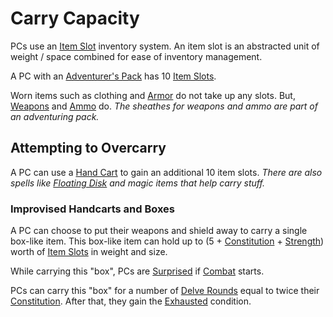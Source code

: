 # Carry Capacity

PCs use an [Item Slot](Item%20Slot.md) inventory system. An item slot is an abstracted unit of weight / space combined for ease of inventory management.

A PC with an [Adventurer's Pack](../../Items%20and%20Gear/Gear/100%20Coins/Adventurer's%20Pack.md) has 10 [Item Slots](Item%20Slot.md).

Worn items such as clothing and [Armor](../../Items%20and%20Gear/Armor/Armor.md) do not take up any slots. But, [Weapons](../../Items%20and%20Gear/Weapons/Weapons.md) and [Ammo](../../Items%20and%20Gear/Weapon%20Properties/Ammo%20Property.md) do.
*The sheathes for weapons and ammo are part of an adventuring pack.*

## Attempting to Overcarry

A PC can use a [Hand Cart](../../Items%20and%20Gear/Gear/25%20Coins/Hand%20Cart.md) to gain an additional 10 item slots.
*There are also spells like [Floating Disk](../../Magic/Spells/Spells%20by%20Level/Level%201/Floating%20Disk.md) and magic items that help carry stuff.*

### Improvised Handcarts and Boxes

A PC can choose to put their weapons and shield away to carry a single box-like item. This box-like item can hold up to (5 + [Constitution](../The%20Ability%20Scores/Constitution.md) + [Strength](../The%20Ability%20Scores/Strength.md)) worth of [Item Slots](Item%20Slot.md) in weight and size.

While carrying this "box", PCs are [Surprised](../../Game%20Procedures/Conditions/Surprised.md) if [Combat](../../Game%20Procedures/Combat/Combat.md) starts.

PCs can carry this "box" for a number of [Delve Rounds](../../Game%20Procedures/Core%20Procedures/Round.md#Delve%20Round) equal to twice their [Constitution](../The%20Ability%20Scores/Constitution.md). After that, they gain the [Exhausted](../../Game%20Procedures/Conditions/Exhausted.md) condition.

